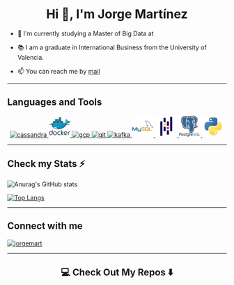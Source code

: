 <h1 align="center">Hi 👋, I'm Jorge Martínez</h1>


- 🌱 I'm currently studying a Master of Big Data at <a href="https://edem.eu/master-big-data-analytics/"> <img src="https://cdn.shopify.com/s/files/1/0627/2611/1408/files/edem_shop_logo.png?v=1665999354"  width="55" height="14"></a>

- 📚 I am a graduate in International Business from the University of Valencia.

- 📫 You can reach me by [mail](martinezca.jorge@gmail.com)
---


## Languages and Tools </h3>
<p align="center"> <a href="https://cassandra.apache.org/" target="_blank" rel="noreferrer"> <img src="https://www.vectorlogo.zone/logos/apache_cassandra/apache_cassandra-icon.svg" alt="cassandra" width="50" height="50"/> </a> <a href="https://www.docker.com/" target="_blank" rel="noreferrer"> <img src="https://raw.githubusercontent.com/devicons/devicon/master/icons/docker/docker-original-wordmark.svg" alt="docker" width="50" height="50"/> </a> <a href="https://cloud.google.com" target="_blank" rel="noreferrer"> <img src="https://www.vectorlogo.zone/logos/google_cloud/google_cloud-icon.svg" alt="gcp" width="50" height="50"/> </a> <a href="https://git-scm.com/" target="_blank" rel="noreferrer"> <img src="https://www.vectorlogo.zone/logos/git-scm/git-scm-icon.svg" alt="git" width="50" height="50"/> </a> <a href="https://kafka.apache.org/" target="_blank" rel="noreferrer"> <img src="https://www.vectorlogo.zone/logos/apache_kafka/apache_kafka-icon.svg" alt="kafka" width="50" height="50"/> </a> <a href="https://www.mysql.com/" target="_blank" rel="noreferrer"> <img src="https://raw.githubusercontent.com/devicons/devicon/master/icons/mysql/mysql-original-wordmark.svg" alt="mysql" width="50" height="50"/> </a> <a href="https://pandas.pydata.org/" target="_blank" rel="noreferrer"> <img src="https://raw.githubusercontent.com/devicons/devicon/2ae2a900d2f041da66e950e4d48052658d850630/icons/pandas/pandas-original.svg" alt="pandas" width="50" height="50"/> </a> <a href="https://www.postgresql.org" target="_blank" rel="noreferrer"> <img src="https://raw.githubusercontent.com/devicons/devicon/master/icons/postgresql/postgresql-original-wordmark.svg" alt="postgresql" width="50" height="50"/> </a> <a href="https://www.python.org" target="_blank" rel="noreferrer"> <img src="https://raw.githubusercontent.com/devicons/devicon/master/icons/python/python-original.svg" alt="python" width="50" height="50"/> </a> </p>

--- 
## Check my Stats ⚡
![Anurag's GitHub stats](https://github-readme-stats.vercel.app/api?username=joorgemartinez&theme=gotham&show_icons=true)

[![Top Langs](https://github-readme-stats.vercel.app/api/top-langs/?username=anuraghazra&theme=gotham)](https://github.com/joorgemartinez/github-readme-stats)


--- 

## Connect with me
<p align="left">
<a href="https://linkedin.com/in/jorgemart" target="blank"><img align="center" src="https://raw.githubusercontent.com/rahuldkjain/github-profile-readme-generator/master/src/images/icons/Social/linked-in-alt.svg" alt="jorgemart" height="40" width="50" /></a>
</p>

---
<h2  align="center">💻 Check Out My Repos ⬇️ </h2>
